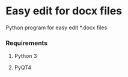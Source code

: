 # Easy edit for docx files
Python program for easy edit *.docx files

### Requirements

1. Python 3

2. PyQT4
